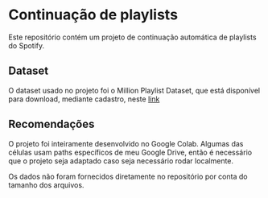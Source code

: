 # Continuação de playlists

Este repositório contém um projeto de continuação automática de playlists do Spotify.

## Dataset

O dataset usado no projeto foi o Million Playlist Dataset, que está disponível para download, mediante cadastro, neste [link](https://www.aicrowd.com/challenges/spotify-million-playlist-dataset-challenge/dataset_files)

## Recomendações

O projeto foi inteiramente desenvolvido no Google Colab. Algumas das células usam paths específicos de meu Google Drive, então é necessário que o projeto seja adaptado caso seja necessário rodar localmente.

Os dados não foram fornecidos diretamente no repositório por conta do tamanho dos arquivos.